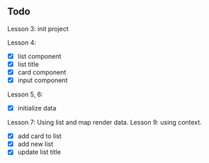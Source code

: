 ## Todo
Lesson 3: init project

Lesson 4:
- [x] list component
- [x] list title
- [x] card component
- [x] input component

Lesson 5, 6:
- [x] initialize data

Lesson 7: Using list and map render data.
Lesson 9: using context.
- [x] add card to list
- [x] add new list
- [x] update list title